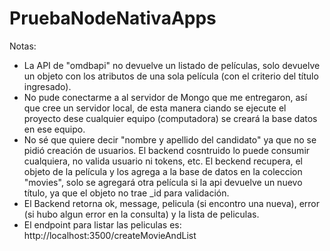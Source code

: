 # PruebaNodeNativaApps

Notas:
- La API de "omdbapi" no devuelve un listado de películas, solo devuelve un objeto con los atributos de una sola película (con el criterio del título ingresado).
- No pude conectarme a al servidor de Mongo que me entregaron, así que cree un servidor local, de esta manera ciando se ejecute el proyecto dese cualquier equipo (computadora) se creará la base 
  datos en ese equipo.
- No sé que quiere decir "nombre y apellido del candidato" ya que no se pidió creación de usuarios. El backend cosntruido lo puede consumir cualquiera, no valida usuario ni tokens, etc.
  El beckend recupera, el objeto de la película y los agrega a la base de datos en la coleccion "movies", solo se agregará otra película si la api devuelve un nuevo título, ya que   el objeto no trae _id para validación.  
- El Backend retorna ok, message, pelicula (si encontro una nueva), error (si hubo algun error en la consulta) y la lista de peliculas.
- El endpoint para listar las peliculas es: http://localhost:3500/createMovieAndList
